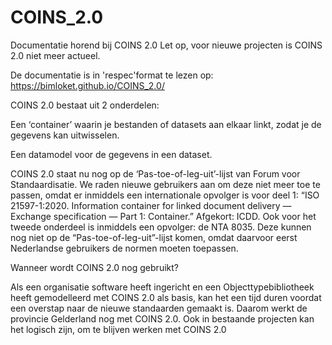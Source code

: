 # COINS_2.0
Documentatie horend bij COINS 2.0 Let op, voor nieuwe projecten is COINS 2.0 niet meer actueel.

De documentatie is in 'respec'format te lezen op:  https://bimloket.github.io/COINS_2.0/

COINS 2.0 bestaat uit 2 onderdelen:  

Een ‘container’ waarin je bestanden of datasets aan elkaar linkt, zodat je de gegevens kan uitwisselen.  

Een datamodel voor de gegevens in een dataset. 

COINS 2.0 staat nu nog op de ‘Pas-toe-of-leg-uit’-lijst van Forum voor Standaardisatie. We raden nieuwe gebruikers aan om deze niet meer toe te passen, omdat er inmiddels een internationale opvolger is voor deel 1: “ISO 21597-1:2020. Information container for linked document delivery — Exchange specification — Part 1: Container.” Afgekort: ICDD. Ook voor het tweede onderdeel is inmiddels een opvolger: de NTA 8035. Deze kunnen nog niet op de “Pas-toe-of-leg-uit”-lijst komen, omdat daarvoor eerst Nederlandse gebruikers de normen moeten toepassen. 

Wanneer wordt COINS 2.0 nog gebruikt? 

Als een organisatie software heeft ingericht en een Objecttypebibliotheek heeft gemodelleerd met COINS 2.0 als basis, kan het een tijd duren voordat een overstap naar de nieuwe standaarden gemaakt is. Daarom werkt de provincie Gelderland nog met COINS 2.0. Ook in bestaande projecten kan het logisch zijn, om te blijven werken met COINS 2.0 
